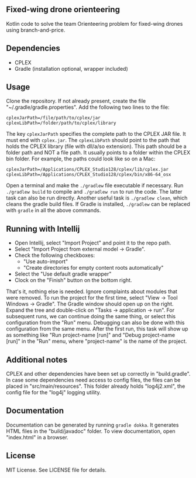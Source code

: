 ## Fixed-wing drone orienteering

Kotlin code to solve the team Orienteering problem for fixed-wing drones
using branch-and-price.

## Dependencies

- CPLEX
- Gradle (installation optional, wrapper included)

## Usage

Clone the repository. If not already present, create the file
"~/.gradle/gradle.properties". Add the following two lines to the file:

```
cplexJarPath=/file/path/to/cplex/jar
cplexLibPath=/folder/path/to/cplex/library
```

The key `cplexJarPath` specifies the complete path to the CPLEX JAR file. It
must end with `cplex.jar`. The `cplexLibPath` should point to the path that
holds the CPLEX library (file with dll/a/so extension).  This path should be a
folder path and NOT a file path. It usually points to a folder within the CPLEX
bin folder. For example, the paths could look like so on a Mac:

```
cplexJarPath=/Applications/CPLEX_Studio128/cplex/lib/cplex.jar
cplexLibPath=/Applications/CPLEX_Studio128/cplex/bin/x86-64_osx
```

Open a terminal and make the `./gradlew` file executable if necessary.  Run
`./gradlew build` to compile and `./gradlew run` to run the code.  The latter
task can also be run directly. Another useful task is `./gradlew clean`, which
cleans the gradle build files. If Gradle is installed, `./gradlew` can be
replaced with `gradle` in all the above commands.

## Running with Intellij

- Open Intellij, select "Import Project" and point it to the repo path.
- Select "Import Project from external model -> Gradle".
- Check the following checkboxes:
    + "Use auto-import"
    + "Create directories for empty content roots automatically"
- Select the "Use default gradle wrapper"
- Clock on the "Finish" button on the bottom right.

That's it, nothing else is needed. Ignore complaints about modules that were
removed. To run the project for the first time, select
"View -> Tool Windows -> Gradle". The Gradle window should open up on the
right. Expand the tree and double-click on "Tasks -> application -> run". For
subsequent runs, we can continue doing the same thing, or select this
configuration from the "Run" menu.  Debugging can also be done with this
configuration from the same menu.  After the first run, this task will show up
as something like "Run project-name [run]" and "Debug project-name [run]" in
the "Run" menu, where "project-name" is the name of the project.

## Additional notes

CPLEX and other dependencies have been set up correctly in "build.gradle".
In case some dependencies need access to config files, the files can be placed
in "src/main/resources". This folder already holds "log4j2.xml", the config
file for the "log4j" logging utility.

## Documentation

Documentation can be generated by running `gradle dokka`. It generates HTML
files in the "build/javadoc" folder. To view documentation, open "index.html"
in a browser.

## License

MIT License. See LICENSE file for details.
